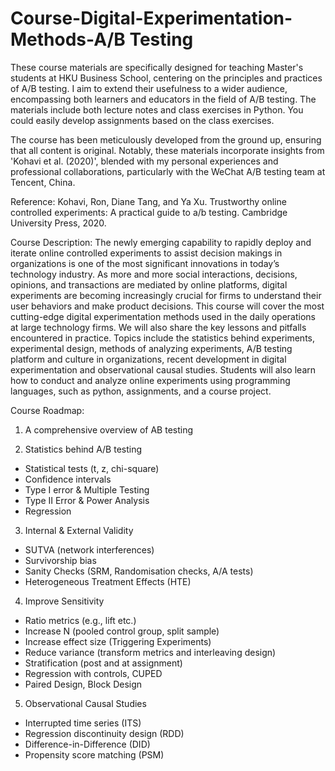 # Course-Digital-Experimentation-Methods-A/B Testing

These course materials are specifically designed for teaching Master's students at HKU Business School, centering on the principles and practices of A/B testing. I aim to extend their usefulness to a wider audience, encompassing both learners and educators in the field of A/B testing. The materials include both lecture notes and class exercises in Python. You could easily develop assignments based on the class exercises. 

The course has been meticulously developed from the ground up, ensuring that all content is original. Notably, these materials incorporate insights from 'Kohavi et al. (2020)', blended with my personal experiences and professional collaborations, particularly with the WeChat A/B testing team at Tencent, China.

Reference:
Kohavi, Ron, Diane Tang, and Ya Xu. Trustworthy online controlled experiments: A practical guide to a/b testing. Cambridge University Press, 2020.

Course Description:
The newly emerging capability to rapidly deploy and iterate online controlled experiments to assist decision makings in organizations is one of the most significant innovations in today’s technology industry. As more and more social interactions, decisions, opinions, and transactions are mediated by online platforms, digital experiments are becoming increasingly crucial for firms to understand their user behaviors and make product decisions. This course will cover the most cutting-edge digital experimentation methods used in the daily operations at large technology firms. We will also share the key lessons and pitfalls encountered in practice. Topics include the statistics behind experiments, experimental design, methods of analyzing experiments, A/B testing platform and culture in organizations, recent development in digital experimentation and observational causal studies. Students will also learn how to conduct and analyze online experiments using programming languages, such as python, assignments, and a course project.

Course Roadmap:

1. A comprehensive overview of AB testing

2. Statistics behind A/B testing 
* Statistical tests (t, z, chi-square)
* Confidence intervals
* Type I error & Multiple Testing
* Type II Error & Power Analysis
* Regression 

3. Internal & External Validity
* SUTVA (network interferences)
* Survivorship bias
* Sanity Checks (SRM, Randomisation checks, A/A tests)
* Heterogeneous Treatment Effects (HTE)

4. Improve Sensitivity 
* Ratio metrics (e.g., lift etc.)
* Increase N (pooled control group, split sample)
* Increase effect size (Triggering Experiments)
* Reduce variance (transform metrics and interleaving design)
* Stratification (post and at assignment)
* Regression with controls, CUPED
* Paired Design, Block Design

5. Observational Causal Studies
* Interrupted time series (ITS)
* Regression discontinuity design (RDD)
* Difference-in-Difference (DID)
* Propensity score matching (PSM)

